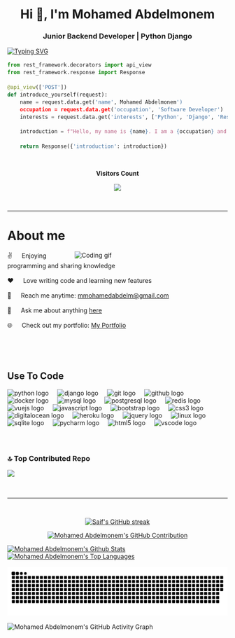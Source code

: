 <h1 align="center">Hi 👋, I'm Mohamed Abdelmonem  </h1>
<h3 align="center"> Junior Backend Developer | Python Django </h3>




<a href="https://git.io/typing-svg"><img src="https://readme-typing-svg.demolab.com?font=Fira+Code&weight=800&size=30&duration=3000&pause=503&center=true&vCenter=true&width=1000&lines=Hello+Everyone;My+name+is+Mohamed Abdelmonem +.;I+am+a+Software+Developer+.;and+my+interests+include+%5BPython+%2C+Django+%2C+Rest+Framework%5D" alt="Typing SVG" /></a>

```python
from rest_framework.decorators import api_view
from rest_framework.response import Response

@api_view(['POST'])
def introduce_yourself(request):
    name = request.data.get('name', Mohamed Abdelmonem')
    occupation = request.data.get('occupation', 'Software Developer')
    interests = request.data.get('interests', ['Python', 'Django', 'Rest Framework'])

    introduction = f"Hello, my name is {name}. I am a {occupation} and my interests include {', '.join(interests)}."

    return Response({'introduction': introduction})
```

<div align="center">
<br><p align="centre"><b>Visitors Count</b></p>  
    
<p align="center"><img align="center" src="https://profile-counter.glitch.me/{Mohamed00Abdelmonem}/count.svg" /></p> 

<br>
</div>
<hr>







<!-- About Section -->
 # About me
 
<p>
 <img align="right" width="350" src="/assets/programmer.gif" alt="Coding gif" />
    
✌️ &emsp; Enjoying programming and sharing knowledge <br/><br/>
❤️ &emsp; Love writing code and learning new features<br/><br/>
📧 &emsp; Reach me anytime: [mmohamedabdelm@gmail.com](mailto:mmohamedabdelm@gmail.com)<br/><br/>
💬 &emsp; Ask me about anything [here](https://www.linkedin.com/in/mohamed-abdelmonem-716ba026b)<br/><br/>
🌐 &emsp; Check out my portfolio: [My Portfolio](https://mohamed00abdelmonem.github.io/My-Portfolio/)

</p>

<br/>
<br/>
<br/>

## Use To Code
<div align="left">
  <img src="https://cdn.jsdelivr.net/gh/devicons/devicon/icons/python/python-original.svg" height="40" alt="python logo" />
  <img width="12" />
  
  <img src="https://cdn.jsdelivr.net/gh/devicons/devicon/icons/django/django-plain.svg" height="40" alt="django logo" />
  <img width="12" />


  <img src="https://cdn.jsdelivr.net/gh/devicons/devicon/icons/git/git-original.svg" height="40" alt="git logo" />
  <img width="12" />

  <img src="https://cdn.jsdelivr.net/gh/devicons/devicon/icons/github/github-original.svg" height="40" alt="github logo" />
  <img width="12" />

  <img src="https://cdn.jsdelivr.net/gh/devicons/devicon/icons/docker/docker-original.svg" height="40" alt="docker logo" />
  <img width="12" />

  <img src="https://cdn.jsdelivr.net/gh/devicons/devicon/icons/mysql/mysql-original.svg" height="40" alt="mysql logo" />
  <img width="12" />

  <img src="https://cdn.jsdelivr.net/gh/devicons/devicon/icons/postgresql/postgresql-original.svg" height="40" alt="postgresql logo" />
  <img width="12" />

  <img src="https://cdn.jsdelivr.net/gh/devicons/devicon/icons/redis/redis-original.svg" height="40" alt="redis logo" />
  <img width="12" />


  <img src="https://cdn.jsdelivr.net/gh/devicons/devicon/icons/vuejs/vuejs-original.svg" height="40" alt="vuejs logo" />
  <img width="12" />

  <img src="https://cdn.jsdelivr.net/gh/devicons/devicon/icons/javascript/javascript-original.svg" height="40" alt="javascript logo" />
  <img width="12" />

  <img src="https://cdn.jsdelivr.net/gh/devicons/devicon/icons/bootstrap/bootstrap-original.svg" height="40" alt="bootstrap logo" />
  <img width="12" />

  <img src="https://cdn.jsdelivr.net/gh/devicons/devicon/icons/css3/css3-original.svg" height="40" alt="css3 logo" />
  <img width="12" />

  <img src="https://cdn.jsdelivr.net/gh/devicons/devicon/icons/digitalocean/digitalocean-original.svg" height="40" alt="digitalocean logo" />
  <img width="12" />

  <img src="https://cdn.jsdelivr.net/gh/devicons/devicon/icons/heroku/heroku-original.svg" height="40" alt="heroku logo" />
  <img width="12" />

  <img src="https://cdn.jsdelivr.net/gh/devicons/devicon/icons/jquery/jquery-original.svg" height="40" alt="jquery logo" />
  <img width="12" />

  <img src="https://cdn.jsdelivr.net/gh/devicons/devicon/icons/linux/linux-original.svg" height="40" alt="linux logo" />
  <img width="12" />

  <img src="https://cdn.jsdelivr.net/gh/devicons/devicon/icons/sqlite/sqlite-original.svg" height="40" alt="sqlite logo" />
  <img width="12" />

  <img src="https://cdn.jsdelivr.net/gh/devicons/devicon/icons/pycharm/pycharm-original.svg" height="40" alt="pycharm logo" />
  <img width="12" />

  <img src="https://cdn.jsdelivr.net/gh/devicons/devicon/icons/html5/html5-original.svg" height="40" alt="html5 logo" />
  <img width="12" />

  <img src="https://cdn.jsdelivr.net/gh/devicons/devicon/icons/vscode/vscode-original.svg" height="40" alt="vscode logo" />
</div>


###
<br/>


### 🔝 Top Contributed Repo
![](https://github-contributor-stats.vercel.app/api?username=Mohamed00Abdelmonem&limit=5&theme=nord&combine_all_yearly_contributions=true)


<br/>
<hr/>
<br/>

<p align="center">
    <a href="[https://github.com/Mohamed00Abdelmonem](https://github.com/Mohamed00Abdelmonem)">
      <img src="https://github-readme-streak-stats.herokuapp.com/?user=Mohamed00Abdelmonem&theme=radical&border=199260&background=0D1117" alt="Saif's GitHub streak"/>
    </a>
  </p>
  
  <p align="center">
    <a href="https://github.com/Mohamed00Abdelmonem">
      <img src="https://github-profile-summary-cards.vercel.app/api/cards/profile-details?username=Mohamed00Abdelmonem&theme=radical" alt="Mohamed Abdelmonem's GitHub Contribution"/>
    </a>
  </p>
  
  <a> 
      <a href="https://github.com/Mohamed00Abdelmonem"><img alt="Mohamed Abdelmonem's Github Stats" src="https://denvercoder1-github-readme-stats.vercel.app/api?username=Mohamed00Abdelmonem&show_icons=true&count_private=true&theme=react&border_color=199260&bg_color=0D1117&title_color=B6E7D8&icon_color=F8D866" height="192px" width="49.5%"/></a>
    <a href="https://github.com/Mohamed00Abdelmonem"><img alt="Mohamed Abdelmonem's Top Languages" src="https://denvercoder1-github-readme-stats.vercel.app/api/top-langs/?username=Mohamed00Abdelmonem&langs_count=8&layout=compact&theme=react&border_color=199260&bg_color=0D1117&title_color=B6E7D8&icon_color=F8D866" height="192px" width="49.5%"/></a>
    <br/>
  </a>



<br/>


 
 <img src="https://raw.githubusercontent.com/pythondeveloper6/pythondeveloper6/output/snake.svg" alt="Snake animation" />

<br/>

![Mohamed Abdelmonem's GitHub Activity Graph](https://github-readme-activity-graph.vercel.app/graph?username=Mohamed00Abdelmonem&custom_title=Mohamed%20Abdelmonem's%20GitHub%20Activity%20Graph&bg_color=0D1117&color=199260&line=199260&point=199260&area_color=FFFFFF&title_color=FFFFFF&area=true)

